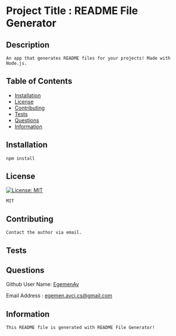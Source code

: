 
  # Project Title : README File Generator
      

  ## Description

    An app that generates README files for your projects! Made with Node.js. 


  ## Table of Contents

  * [Installation](#installation)
  * [License](#license)
  * [Contributing](#contributing)
  * [Tests](#tests)
  * [Questions](#questions)
  * [Information](#information)
     

  ## Installation

    npm install


  ## License
         
[![License: MIT](https://img.shields.io/badge/License-MIT-informational.svg)](https://opensource.org/licenses/MIT)
    
    MIT

  ## Contributing

    Contact the author via email.


  ## Tests


  ## Questions

  Github User Name:  [EgemenAv](https://github.com/EgemenAv)
    
  Email Address :   egemen.avci.cs@gmail.com
   
    
  ## Information
     
    This README file is generated with README File Generator!
   
    
